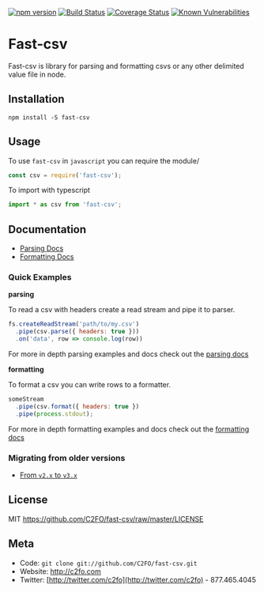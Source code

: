 [![npm version](https://img.shields.io/npm/v/fast-csv.svg)](https://www.npmjs.org/package/fast-csv)
[![Build Status](https://travis-ci.org/C2FO/fast-csv.svg?branch=master)](https://travis-ci.org/C2FO/fast-csv)
[![Coverage Status](https://coveralls.io/repos/github/C2FO/fast-csv/badge.svg?branch=master)](https://coveralls.io/github/C2FO/fast-csv?branch=master)
[![Known Vulnerabilities](https://snyk.io/test/github/C2FO/fast-csv/badge.svg?targetFile=package.json)](https://snyk.io/test/github/C2FO/fast-csv?targetFile=package.json)

# Fast-csv

Fast-csv is library for parsing and formatting csvs or any other delimited value file in node. 

## Installation

`npm install -S fast-csv`

## Usage

To use `fast-csv` in `javascript` you can require the module/

```js
const csv = require('fast-csv');
```

To import with typescript 

```typescript
import * as csv from 'fast-csv';
```

## Documentation

* [Parsing Docs](./docs/parsing.md)
* [Formatting Docs](./docs/formatting.md)

### Quick Examples

**parsing** 

To read a csv with headers create a read stream and pipe it to parser.

```javascript
fs.createReadStream('path/to/my.csv')
  .pipe(csv.parse({ headers: true }))
  .on('data', row => console.log(row))
```

For more in depth parsing examples and docs check out the [parsing docs](./docs/parsing.md)

**formatting**

To format a csv you can write rows to a formatter.

```javascript
someStream
  .pipe(csv.format({ headers: true })
  .pipe(process.stdout);
```

For more in depth formatting examples and docs check out the [formatting docs](./docs/formatting.md)

### Migrating from older versions

* [From `v2.x` to `v3.x`](./docs/migration_guide.md#from-v2x-to-v3x) 

## License

MIT <https://github.com/C2FO/fast-csv/raw/master/LICENSE>

## Meta
* Code: `git clone git://github.com/C2FO/fast-csv.git`
* Website: <http://c2fo.com>
* Twitter: [http://twitter.com/c2fo](http://twitter.com/c2fo) - 877.465.4045


